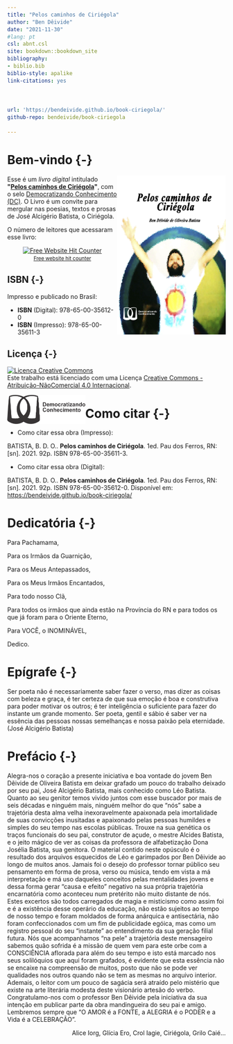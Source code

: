 ```yaml
--- 
title: "Pelos caminhos de Ciriégola"
author: "Ben Dêivide"
date: "2021-11-30"
#lang: pt
csl: abnt.csl
site: bookdown::bookdown_site
bibliography:
- biblio.bib
biblio-style: apalike
link-citations: yes



url: 'https://bendeivide.github.io/book-ciriegola/'
github-repo: bendeivide/book-ciriegola

---
```

# Bem-vindo {-}

<a href="https://bendeivide.github.io/books/ciriegola/"><img src="capa.png" align="right" width="250" height="366" class="cover" alt="Compre pela internet" /></a> Esse é um *livro digital* intitulado __"[Pelos caminhos de Ciriégola]()"__, com o selo [Democratizando Conhecimento (DC)](https://bendeivide.github.io/dc/). O Livro é um convite para mergular nas poesias, textos e prosas de José Alcigério Batista, o Ciriégola.

O número de leitores  que acessaram esse livro:
</br>
<div align='center'><a href='https://www.free-website-hit-counter.com'><img src='https://www.free-website-hit-counter.com/c.php?d=9&id=130209&s=288' border='0' alt='Free Website Hit Counter'></a><br / ><small><a href='https://www.free-website-hit-counter.com' title="Free Website Hit Counter">Free website hit counter</a></small></div>

## ISBN {-}

Impresso e publicado no Brasil:

- __ISBN__ (Digital): 978-65-00-35612-0
- __ISBN__ (Impresso): 978-65-00-35611-3

## Licença {-}

<a rel="license" href="http://creativecommons.org/licenses/by-nc/4.0/"><img alt="Licença Creative Commons" style="border-width:0" src="https://i.creativecommons.org/l/by-nc/4.0/88x31.png" /></a><br />Este trabalho está licenciado com uma Licença <a rel="license" href="http://creativecommons.org/licenses/by-nc/4.0/">Creative Commons - Atribuição-NãoComercial 4.0 Internacional</a>.

<a href="https://bendeivide.github.io/dc/"><img src="Logo-DC-preto2.png" align="left" width="180" /></a>

# Como citar {-}

- Como citar essa obra (Impresso):

BATISTA, B. D. O.. __Pelos caminhos de Ciriégola__. 1ed. Pau dos Ferros, RN:[sn]. 2021. 92p. ISBN 978-65-00-35611-3.

- Como citar essa obra (Digital):

BATISTA, B. D. O.. __Pelos caminhos de Ciriégola__. 1ed. Pau dos Ferros, RN:[sn]. 2021. 92p. ISBN 978-65-00-35612-0. Disponível em: <https://bendeivide.github.io/book-ciriegola/>


# Dedicatória {-}

Para Pachamama,

Para os Irmãos da Guarnição,

Para os Meus Antepassados,

Para os Meus Irmãos Encantados,

Para todo nosso Clã,

Para todos os irmãos que ainda estão na Província do RN e para todos os que já foram para o Oriente Eterno,

Para VOCÊ, o INOMINÁVEL,
  
Dedico.

# Epígrafe {-}

Ser poeta não é necessariamente saber fazer o verso, mas dizer as coisas com beleza e graça, é ter certeza de que sua emoção é boa e construtiva para poder motivar os outros; é ter inteligência o suficiente para fazer do instante um grande momento. Ser poeta, gentil e sábio é saber ver na essência das pessoas nossas semelhanças e nossa paixão pela eternidade. 
(José Alcigério Batista)

# Prefácio {-}

Alegra-nos o coração a presente iniciativa e boa vontade do jovem Ben Dêivide de Oliveira Batista em deixar grafado um pouco do trabalho deixado por seu pai, José Alcigério Batista, mais conhecido como Léo Batista. Quanto ao seu genitor temos vivido juntos com esse buscador por mais de seis décadas e ninguém mais, ninguém melhor do que “nós” sabe a trajetória desta alma velha inexoravelmente apaixonada pela imortalidade de suas convicções inusitadas e apaixonado pelas pessoas humildes e simples do seu tempo nas escolas públicas. Trouxe na sua genética os traços funcionais do seu pai, construtor de açude, o mestre Alcides Batista, e o jeito mágico de ver as coisas da professora de alfabetização Dona Josélia Batista, sua genitora. O material contido neste opúsculo é o resultado dos arquivos esquecidos de Léo e garimpados por Ben Dêivide ao longo de muitos anos. Jamais foi o desejo do professor tornar público seu pensamento em forma de prosa, verso ou música, tendo em vista a má interpretação e má uso daqueles conceitos pelas mentalidades jovens e dessa forma gerar “causa e efeito” negativo na sua própria trajetória encarnatória como aconteceu num pretérito não muito distante de nós. Estes excertos são todos carregados de magia e misticismo como assim foi e é a existência desse operário da educação, não estão sujeitos ao tempo de nosso tempo e foram moldados de forma anárquica e antisectária, não foram confeccionados com um fim de publicidade egóica, mas como um registro pessoal do seu “instante” ao entendimento da sua geração filial futura. Nós que acompanhamos “na pele” a trajetória deste mensageiro sabemos quão sofrida é a missão de quem vem para este orbe com a CONSCIÊNCIA aflorada para além do seu tempo e isto está marcado nos seus solilóquios que aqui foram grafados, é evidente que esta essência não se encaixe na compreensão de muitos, posto que não se pode ver qualidades nos outros quando não se tem as mesmas no arquivo interior. Ademais, o leitor com um pouco de sagácia será atraído pelo mistério que existe na arte literária modesta deste visionário artesão do verbo. Congratulamo-nos com o professor Ben Dêivide pela iniciativa da sua intenção em publicar parte da obra mandingueira do seu pai e amigo. Lembremos sempre que “O AMOR é a FONTE, a ALEGRIA é o PODER e a Vida é a CELEBRAÇÃO”.

<div align="right" >
Alice Iorg, Glícia Ero, Crol Iagie, Ciriégola, Grilo Caié...
</div>
